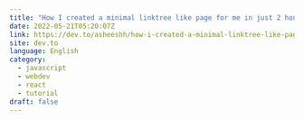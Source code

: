 ```yaml
---
title: "How I created a minimal linktree like page for me in just 2 hours."
date: 2022-05-21T05:20:07Z
link: https://dev.to/asheeshh/how-i-created-a-minimal-linktree-like-page-for-me-in-just-2-hours-ncp?utm_medium=RSS&utm_source=news.12bit.vn
site: dev.to
language: English
category:
  - javascript
  - webdev
  - react
  - tutorial
draft: false
---
```

